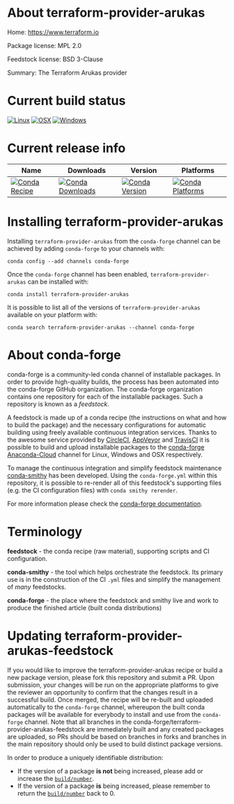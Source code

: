 About terraform-provider-arukas
===============================

Home: https://www.terraform.io

Package license: MPL 2.0

Feedstock license: BSD 3-Clause

Summary: The Terraform Arukas provider



Current build status
====================

[![Linux](https://img.shields.io/circleci/project/github/conda-forge/terraform-provider-arukas-feedstock/master.svg?label=Linux)](https://circleci.com/gh/conda-forge/terraform-provider-arukas-feedstock)
[![OSX](https://img.shields.io/travis/conda-forge/terraform-provider-arukas-feedstock/master.svg?label=macOS)](https://travis-ci.org/conda-forge/terraform-provider-arukas-feedstock)
[![Windows](https://img.shields.io/appveyor/ci/conda-forge/terraform-provider-arukas-feedstock/master.svg?label=Windows)](https://ci.appveyor.com/project/conda-forge/terraform-provider-arukas-feedstock/branch/master)

Current release info
====================

| Name | Downloads | Version | Platforms |
| --- | --- | --- | --- |
| [![Conda Recipe](https://img.shields.io/badge/recipe-terraform--provider--arukas-green.svg)](https://anaconda.org/conda-forge/terraform-provider-arukas) | [![Conda Downloads](https://img.shields.io/conda/dn/conda-forge/terraform-provider-arukas.svg)](https://anaconda.org/conda-forge/terraform-provider-arukas) | [![Conda Version](https://img.shields.io/conda/vn/conda-forge/terraform-provider-arukas.svg)](https://anaconda.org/conda-forge/terraform-provider-arukas) | [![Conda Platforms](https://img.shields.io/conda/pn/conda-forge/terraform-provider-arukas.svg)](https://anaconda.org/conda-forge/terraform-provider-arukas) |

Installing terraform-provider-arukas
====================================

Installing `terraform-provider-arukas` from the `conda-forge` channel can be achieved by adding `conda-forge` to your channels with:

```
conda config --add channels conda-forge
```

Once the `conda-forge` channel has been enabled, `terraform-provider-arukas` can be installed with:

```
conda install terraform-provider-arukas
```

It is possible to list all of the versions of `terraform-provider-arukas` available on your platform with:

```
conda search terraform-provider-arukas --channel conda-forge
```


About conda-forge
=================

conda-forge is a community-led conda channel of installable packages.
In order to provide high-quality builds, the process has been automated into the
conda-forge GitHub organization. The conda-forge organization contains one repository
for each of the installable packages. Such a repository is known as a *feedstock*.

A feedstock is made up of a conda recipe (the instructions on what and how to build
the package) and the necessary configurations for automatic building using freely
available continuous integration services. Thanks to the awesome service provided by
[CircleCI](https://circleci.com/), [AppVeyor](http://www.appveyor.com/)
and [TravisCI](https://travis-ci.org/) it is possible to build and upload installable
packages to the [conda-forge](https://anaconda.org/conda-forge)
[Anaconda-Cloud](http://docs.anaconda.org/) channel for Linux, Windows and OSX respectively.

To manage the continuous integration and simplify feedstock maintenance
[conda-smithy](http://github.com/conda-forge/conda-smithy) has been developed.
Using the ``conda-forge.yml`` within this repository, it is possible to re-render all of
this feedstock's supporting files (e.g. the CI configuration files) with ``conda smithy rerender``.

For more information please check the [conda-forge documentation](https://conda-forge.org/docs/).

Terminology
===========

**feedstock** - the conda recipe (raw material), supporting scripts and CI configuration.

**conda-smithy** - the tool which helps orchestrate the feedstock.
                   Its primary use is in the construction of the CI ``.yml`` files
                   and simplify the management of *many* feedstocks.

**conda-forge** - the place where the feedstock and smithy live and work to
                  produce the finished article (built conda distributions)


Updating terraform-provider-arukas-feedstock
============================================

If you would like to improve the terraform-provider-arukas recipe or build a new
package version, please fork this repository and submit a PR. Upon submission,
your changes will be run on the appropriate platforms to give the reviewer an
opportunity to confirm that the changes result in a successful build. Once
merged, the recipe will be re-built and uploaded automatically to the
`conda-forge` channel, whereupon the built conda packages will be available for
everybody to install and use from the `conda-forge` channel.
Note that all branches in the conda-forge/terraform-provider-arukas-feedstock are
immediately built and any created packages are uploaded, so PRs should be based
on branches in forks and branches in the main repository should only be used to
build distinct package versions.

In order to produce a uniquely identifiable distribution:
 * If the version of a package **is not** being increased, please add or increase
   the [``build/number``](http://conda.pydata.org/docs/building/meta-yaml.html#build-number-and-string).
 * If the version of a package **is** being increased, please remember to return
   the [``build/number``](http://conda.pydata.org/docs/building/meta-yaml.html#build-number-and-string)
   back to 0.
